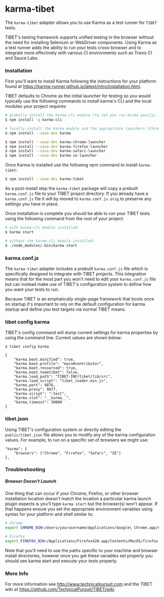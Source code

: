 # karma-tibet

The `karma-tibet` adapter allows you to use Karma as a test runner for `TIBET`
tests.

TIBET's testing framework supports unified testing in the browser without
the need for installing Selenium or WebDriver components. Using Karma as a
test runner adds the ability to run your tests cross-browser and to integrate
more effectively with various CI environments such as Travis CI and Sauce Labs.

### Installation

First you'll want to install Karma following the instructions for your platform
found at https://karma-runner.github.io/latest/intro/installation.html.

TIBET defaults to Chrome as the initial launcher for testing so you would
typically use the following commands to install karma's CLI and the local
modules your project requires:

``` bash
# globally install the karma-cli module (to let you run karma easily).
$ npm install -g karma-cli

# locally install the karma module and the appropriate launchers (Chrome, Firefox, Safari, IE etc.)
$ npm install --save-dev karma

$ npm install --save-dev karma-chrome-launcher
$ npm install --save-dev karma-firefox-launcher
$ npm install --save-dev karma-safari-launcher
$ npm install --save-dev karma-ie-launcher
```

Once Karma is installed use the following npm command to install `karma-tibet`:

``` bash
$ npm install --save-dev karma-tibet
```

As a post-install step the `karma-tibet` package will copy a prebuilt
`karma.conf.js` file to your TIBET project directory. If you
already have a `karma.conf.js` file it will by moved to `karma.conf.js.orig` to
preserve any settings you have in place.

Once installation is complete you should be able to run your TIBET tests using
the following command from the root of your project:

``` bash
# with karma-cli module installed:
$ karma start

# without the karma-cli module installed:
$ ./node_modules/.bin/karma start
```


### karma.conf.js

The `karma-tibet` adapter includes a prebuilt `karma.conf.js` file which is
specifically designed to integrate with TIBET projects. This integration means
that for the most part you won't need to edit your `karma.conf.js` file but can
instead make use of TIBET's configuration system to define how you want your
tests to run.

Because TIBET is an emphatically single-page framework that boots once on
startup it's important to rely on the default configuration for karma startup
and define you test targets via normal TIBET means.

### tibet config karma

TIBET's config command will dump current settings for karma properties by using
the command line. Current values are shown below:

```
$ tibet config karma

{
    "karma.boot.minified": true,
    "karma.boot.profile": "main#contributor",
    "karma.boot.resourced": true,
    "karma.boot.teamtibet": false,
    "karma.load_path": "TIBET-INF/tibet/lib/src",
    "karma.load_script": "tibet_loader.min.js",
    "karma.port": 9876,
    "karma.proxy": 9877,
    "karma.script": ":test",
    "karma.slot": "__karma__",
    "karma.timeout": 30000
}
```

### tibet.json

Using TIBET's configuration system or directly editing the `public/tibet.json` file
allows you to modify any of the karma configuration values. For example, to run
on a specific set of browsers we might use:

```
"karma": {
    "browsers": ["Chrome", "Firefox", "Safari", "IE"]
},
```

### Troubleshooting

##### Browser Doesn't Launch

One thing that can occur if your Chrome, Firefox, or other browser installation
location doesn't match the location a particular karma launch plugin expects
is you'll type `karma start` but the browser(s) won't appear. If that happens
ensure you set the appropriate environment variables using syntax for your
platform and shell similar to:

``` bash
# Chrome
export CHROME_BIN=/Users/yourusername/Applications/Google\ Chrome.app/Contents/MacOS/Google\ Chrome

# Firefox
export FIREFOX_BIN=/Applications/Firefox420.app/Contents/MacOS/firefox
```

Note that you'll need to use the paths specific to your machine and browser
install directories, however once you get these variables set properly you
should see karma start and execute your tests properly.


### More Info

For more information see http://www.technicalpursuit.com and the TIBET wiki at
https://github.com/TechnicalPursuit/TIBET/wiki.
